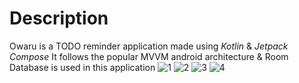 # Description
Owaru is a TODO reminder application made using *Kotlin* & *Jetpack Compose*
It follows the popular MVVM android architecture & Room Database is used in this application
![1](https://github.com/user-attachments/assets/9b2f7128-3f06-49dd-9995-6ac3e2305125)
![2](https://github.com/user-attachments/assets/76908c32-a343-4737-9949-a83018c475a6)
![3](https://github.com/user-attachments/assets/08a5bda9-ce76-4ac1-b083-9162878d60c6)
![4](https://github.com/user-attachments/assets/ca56177f-3867-4445-8ef5-c7132af8c8f6)
